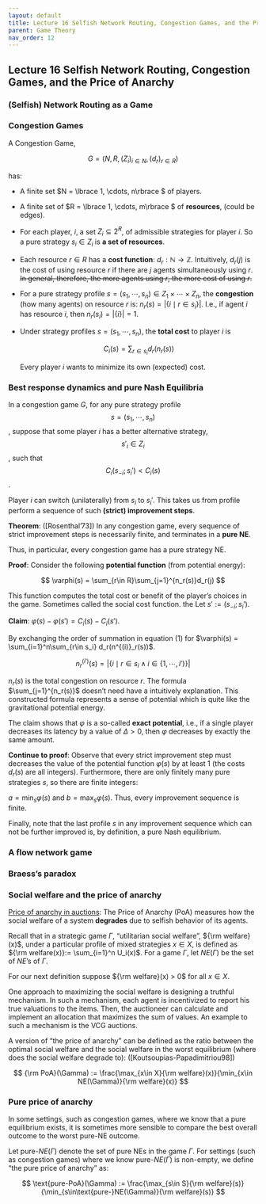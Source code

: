 ```yaml
---
layout: default
title: Lecture 16 Selfish Network Routing, Congestion Games, and the Price of Anarchy
parent: Game Theory
nav_order: 12
---
```


## Lecture 16 Selfish Network Routing, Congestion Games, and the Price of Anarchy

### (Selfish) Network Routing as a Game

### Congestion Games

A Congestion Game, 

$$G = (N, R, (Z_i)_{i\in N}, (d_r)_{r\in R})$$

 has: 

- A finite set $N = \lbrace 1, \cdots, n\rbrace $ of players.
- A finite set of $R = \lbrace 1, \cdots, m\rbrace $ of **resources**, (could be edges).
- For each player, $i$, a set $Z_i \subseteq 2^{R}$, of admissible strategies for player $i$. So a pure strategy $s_i\in Z_i$ is **a set of resources**.
- Each resource $r \in R$ has a **cost function**: $d_r: \mathbb{N} \to \mathbb{Z}$. Intuitively, $d_r(j)$ is the cost of using resource $r$ if there are $j$ agents simultaneously using $r$. ~~In general, therefore, the more agents using $r$, the more cost of using $r$.~~
- For a pure strategy profile $s = (s_1, \cdots, s_n) \in Z_1 \times \cdots \times Z_n$, the **congestion** (how many agents) on resource $r$ is: $n_r(s) = \lvert\lbrace i\mid r\in s_i\rbrace \rvert$. I.e., if agent $i$ has resource $i$, then $n_r(s_i) = \lvert \lbrace i\rbrace  \rvert = 1$.
- Under strategy profiles $s = (s_1, \cdots, s_n)$, the **total cost** to player $i$ is
    
    $$
    C_i(s) = \sum_{r\in s_i}d_r(n_r(s))
    $$
    
    Every player $i$ wants to minimize its own (expected) cost.
    

### Best response dynamics and pure Nash Equilibria

In a congestion game $G$, for any pure strategy profile $$s = (s_1, \cdots, s_n)$$, suppose that some player $i$ has a better alternative strategy, $$s'_i\in Z_i$$, such that $$C_i(s_{-i}; s_i') < C_i(s)$$.

Player $i$ can switch (unilaterally) from $s_i$ to $s_i'$. This takes us from profile perform a sequence of such **(strict) improvement steps**.

**Theorem**: ([Rosenthal’73]) In any congestion game, every sequence of strict improvement steps is necessarily finite, and terminates in a **pure NE**. 

Thus, in particular, every congestion game has a pure strategy NE.

**Proof**: Consider the following **potential function** (from potential energy):

$$
\varphi(s) = \sum_{r\in R}\sum_{j=1}^{n_r(s)}d_r(j)
$$

This function computes the total cost or benefit of the player’s choices in the game. Sometimes called the social cost function. the Let $s' := (s_{-i}; s_i')$.

**Claim**: $\varphi(s) - \varphi(s') = C_i(s) - C_i(s')$. 

By exchanging the order of summation in equation $(1)$ for $\varphi(s) = \sum_{i=1}^n\sum_{r\in s_i} d_r(n^{(i)}_r(s))$. 

$$
n_r^{(i')}(s) = \lvert \lbrace i \mid r\in  s_i \wedge  i \in \lbrace 1, \cdots, i'\rbrace  \rbrace  \rvert
$$

$n_r(s)$ is the total congestion on resource $r$. The formula $\sum_{j=1}^{n_r(s)}$ doesn’t need have a intuitively explanation. This constructed formula represents a sense of potential which is quite like the gravitational potential energy.

The claim shows that $\varphi$ is a so-called **exact potential**, i.e., if a single player decreases its latency by a value of $\Delta > 0$, then $\varphi$ decreases by exactly the same amount.

**Continue to proof**: Observe that every strict improvement step must decreases the value of the potential function $\varphi(s)$ by at least $1$ (the costs $d_r(s)$ are all integers). Furthermore, there are only finitely many pure strategies $s$, so there are finite integers:

$a = \min_s\varphi(s)$ and $b = \max_s\varphi(s)$. Thus, every improvement sequence is finite.

Finally, note that the last profile $s$ in any improvement sequence which can not be further improved is, by definition, a pure Nash equilibrium.

### A flow network game

### Braess’s paradox

### Social welfare and the price of anarchy

[Price of anarchy in auctions](https://en.wikipedia.org/wiki/Price_of_anarchy_in_auctions): The Price of Anarchy (PoA) measures how the social welfare of a system **degrades** due to selfish behavior of its agents. 

Recall that in a strategic game $\Gamma$, “utilitarian social welfare”, ${\rm welfare}(x)$, under a particular profile of mixed strategies $x\in X$, is defined as ${\rm welfare(x)}:= \sum_{i=1}^n U_i(x)$. For a game $\Gamma$, let $NE(\Gamma)$ be the set of $NE$’s of $\Gamma$.

For our next definition suppose ${\rm welfare}(x) > 0$ for all $x\in X$. 

One approach to maximizing the social welfare is designing a truthful mechanism. In such a mechanism, each agent is incentivized to report his true valuations to the items. Then, the auctioneer can calculate and implement an allocation that maximizes the sum of values. An example to such a mechanism is the VCG auctions.

A version of “the price of anarchy” can be defined as the ratio between the optimal social welfare and the social welfare in the worst equilibrium (where does the social welfare degrade to): ([Koutsoupias-Papadimitriou98])

$$
{\rm PoA}(\Gamma) := \frac{\max_{x\in X}{\rm welfare}(x)}{\min_{x\in NE(\Gamma)}{\rm welfare}(x)}
$$

### Pure price of anarchy

In some settings, such as congestion games, where we know that a pure equilibrium exists, it is sometimes more sensible to compare the best overall outcome to the worst pure-NE outcome.

Let pure-$NE(\Gamma)$ denote the set of pure NEs in the game $\Gamma$. For settings (such as congestion games) where we know pure-$NE(\Gamma)$ is non-empty, we define “the pure price of anarchy” as:

$$
\text{pure-PoA}(\Gamma) := \frac{\max_{s\in S}{\rm welfare}(s)}{\min_{s\in\text{pure-}NE(\Gamma)}{\rm welfare}(s)}
$$